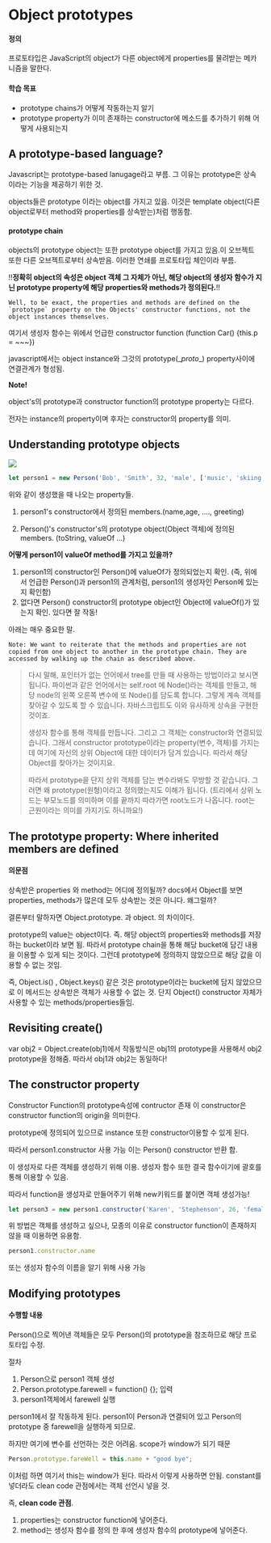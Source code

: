 # Object prototypes

#### 정의

프로토타입은 JavaScript의 object가 다른 object에게 properties를 물려받는 메카니즘을 말한다.

#### 학습 목표

* prototype chains가 어떻게 작동하는지 알기
* prototype property가 이미 존재하는 constructor에 메소드를 추가하기 위해 어떻게 사용되는지 



## A prototype-based language?

Javascript는 prototype-based lanugage라고 부름. 그 이유는 prototype은 상속이라는 기능을 제공하기 위한 것.

objects들은 prototype 이라는 object를 가지고 있음. 이것은 template object(다른 object로부터 method와 properties를 상속받는)처럼 행동함.

#### prototype chain

objects의 prototype object는 또한 prototype object를 가지고 있음.이 오브젝트 또한 다른 오브젝트로부터 상속받음.  이러한 연쇄를 프로토타입 체인이라 부름.

!!**정확히 object의 속성은 object 객체 그 자체가 아닌, 해당 object의 생성자 함수가 지닌 prototype property에 해당 properties와 methods가 정의된다.**!!

```
Well, to be exact, the properties and methods are defined on the `prototype` property on the Objects' constructor functions, not the object instances themselves.
```



여기서 생성자 함수는 위에서 언급한 constructor function (function Car() {this.p = ~~~})



javascript에서는 object instance와  그것의 prototype(\__proto__) property사이에 연결관계가 형성됨.



**Note!**

object's의 prototype과 constructor function의 prototype property는 다르다.

전자는 instance의 property이며 후자는 constructor의 property를 의미.



## Understanding prototype objects

![](https://mdn.mozillademos.org/files/13853/object-available-members.png)

```js
let person1 = new Person('Bob', 'Smith', 32, 'male', ['music', 'skiing']);
```

위와 같이 생성했을 때 나오는 property들.

1. person1's constructor에서 정의된 members.(name,age, ...., greeting)

2. Person()'s constructor's의 prototype object(Object 객체)에 정의된 members. (toString, valueOf ...)

**어떻게 person1이 valueOf method를 가지고 있을까?**

1. person1의 constructor인 Person()에 valueOf가 정의되었는지 확인. (즉, 위에서 언급한 Person()과 person1의 관계처럼, person1의 생성자인 Person에 있는지 확인함)
2. 없다면 Person() constructor의 prototype object인 Object에 valueOf()가 있는지 확인. 있다면 잘 작동!

아래는 매우 중요한 말.

```
Note: We want to reiterate that the methods and properties are not copied from one object to another in the prototype chain. They are accessed by walking up the chain as described above.
```

> 다시 말해, 포인터가 없는 언어에서 tree를 만들 때 사용하는 방법이라고 보시면 됩니다. 파이썬과 같은 언어에서는 self.root 에 Node()라는 객체를 만들고, 해당 node의 왼쪽 오른쪽 변수에 또 Node()를 담도록 합니다. 그렇게 계속 객체를 찾아갈 수 있도록 할 수 있습니다.  자바스크립트도 이와 유사하게 상속을 구현한 것이죠.
>
> 생성자 함수를 통해 객체를 만듭니다. 그리고 그 객체는 constructor와 연결되있습니다. 그래서 constructor prototype이라는 property(변수, 객체)를 가지는데 여기에 자신의 상위 Object에 대한 데이터가 담겨 있습니다. 따라서 해당 Object를 찾아가는 것이지요.
>
> 따라서 prototype을 단지 상위 객체를 담는 변수라봐도 무방할 것 같습니다. 그러면 왜 prototype(원형)이라고 정의했는지도 이해가 됩니다. (트리에서 상위 노드는 부모노드를 의미하며 이를 끝까지 따라가면 root노드가 나옵니다. root는 근원이라는 의미를 가지기도 하니까요!)



## The prototype property: Where inherited members are defined

#### 의문점

상속받은 properties 와 method는 어디에 정의될까? docs에서 Object를 보면 properties, methods가 많은데 모두 상속받는 것은 아니다. 왜그럴까?



결론부터 말하자면 Object.prototype. 과 object. 의 차이이다.



prototype의 value는 object이다. 즉. 해당 object의 properties와 methods를 저장하는 bucket이라 보면 됨. 따라서 prototype chain을 통해 해당 bucket에 담긴 내용을 이용할 수 있게 되는 것이다. 그런데 prototype에 정의하지 않았으므로 해당 값을 이용할 수 없는 것임.

즉, Object.is() , Object.keys() 같은 것은 prototype이라는 bucket에 담지 않았으므로 이 메서드는 상속받은 객체가 사용할 수 없는 것. 단지 Object() constructor 자체가 사용할 수 있는 methods/properties들임.



## Revisiting create()

var obj2 = Object.create(obj1)에서 작동방식은 obj1의 prototype을 사용해서 obj2 prototype을 정해줌. 따라서 obj1과 obj2는 동일하다!



## The constructor property

Constructor Function의 prototype속성에 contructor 존재 이 constructor은 constructor function의 origin을 의미한다.

prototype에 정의되어 있으므로 instance 또한 constructor이용할 수 있게 된다.

따라서 person1.constructor 사용 가능 이는 Person() constructor 반환 함.

이 생성자로 다른 객체를 생성하기 위해 이용. 생성자 함수 또한 결국 함수이기에 괄호를 통해 이용할 수 있음. 

따라서 function을 생성자로 만들어주기 위해 new키워드를 붙이면 객체 생성가능!

```js
let person3 = new person1.constructor('Karen', 'Stephenson', 26, 'female', ['playing drums', 'mountain climbing']);
```

위 방법은 객체를 생성하고 싶으나, 모종의 이유로 constructor function이 존재하지 않을 때 이용하면 유용함.

```js
person1.constructor.name
```

또는 생성자 함수의 이름을 알기 위해 사용 가능



## Modifying prototypes

#### 수행할 내용

Person()으로 찍어낸 객체들은 모두 Person()의 prototype을 참조하므로 해당 프로토타입 수정.



절차

1. Person으로 person1 객체 생성
2. Person.prototype.farewell = function() {}; 입력
3. person1객체에서 farewell 실행



person1에서 잘 작동하게 된다. person1이 Person과 연결되어 있고 Person의 prototype 중 farewell을 실행하게 되므로.



하지만 여기에 변수를 선언하는 것은 어려움. scope가 window가 되기 때문

```js
Person.prototype.fareWell = this.name + "good bye";
```

이처럼 하면 여기서 this는 window가 된다. 따라서 이렇게 사용하면 안됨. constant를 넣더라도 clean code 관점에서는 객체 선언시 넣을 것.

즉, **clean code 관점**.

1. properties는 constructor function에 넣어준다.
2. method는 생성자 함수를 정의 한 후에 생성자 함수의 prototype에 넣어준다.


